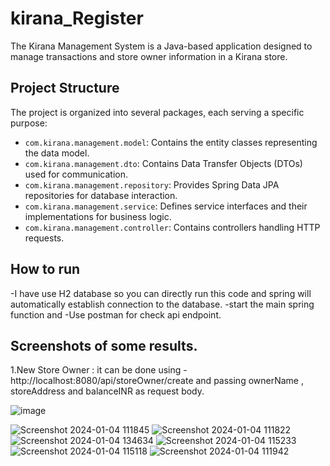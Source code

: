 # kirana_Register
The Kirana Management System is a Java-based application designed to manage transactions and store owner information in a Kirana store.

## Project Structure

The project is organized into several packages, each serving a specific purpose:

- `com.kirana.management.model`: Contains the entity classes representing the data model.
- `com.kirana.management.dto`: Contains Data Transfer Objects (DTOs) used for communication.
- `com.kirana.management.repository`: Provides Spring Data JPA repositories for database interaction.
- `com.kirana.management.service`: Defines service interfaces and their implementations for business logic.
- `com.kirana.management.controller`: Contains controllers handling HTTP requests.

## How to run

-I have use H2 database so you can directly run this code and spring will automatically establish connection to the database.
-start the main spring function and 
-Use postman for check api endpoint.

## Screenshots of some results.
1.New Store Owner : it can be done using - http://localhost:8080/api/storeOwner/create and passing ownerName , storeAddress and balanceINR as request body.

![image](https://github.com/dhruvkumar07/kirana_Register/assets/83705135/0548c3e5-33b2-4ce9-906f-1eca2fe06448)


![Screenshot 2024-01-04 111845](https://github.com/dhruvkumar07/kirana_Register/assets/83705135/504d1cf5-7ba6-424d-8e31-60ef3b570380)
![Screenshot 2024-01-04 111822](https://github.com/dhruvkumar07/kirana_Register/assets/83705135/2594e003-3c45-4b46-8ac6-e214a199fc30)
![Screenshot 2024-01-04 134634](https://github.com/dhruvkumar07/kirana_Register/assets/83705135/b461ac95-c167-4c6d-99c6-5fae8ca18fb7)
![Screenshot 2024-01-04 115233](https://github.com/dhruvkumar07/kirana_Register/assets/83705135/cedf34ee-c71b-4582-b50d-58c595337fec)
![Screenshot 2024-01-04 115118](https://github.com/dhruvkumar07/kirana_Register/assets/83705135/fd3aa688-db82-411b-b89a-f91238294e7b)
![Screenshot 2024-01-04 111942](https://github.com/dhruvkumar07/kirana_Register/assets/83705135/1082b0e4-461b-43eb-8a19-4fd415ee1a3b)
